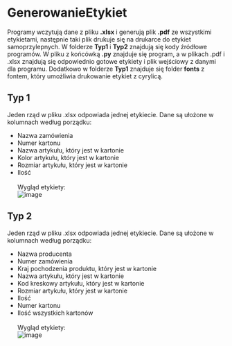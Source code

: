 # GenerowanieEtykiet
Programy wczytują dane z pliku **.xlsx** i generują plik **.pdf** ze wszystkimi etykietami, następnie taki plik drukuje się na drukarce do etykiet samoprzylepnych. W folderze **Typ1** i **Typ2** znajdują się kody źródłowe programów. W pliku z końcówką **.py** znajduje się program, a w plikach .pdf i .xlsx znajdują się odpowiednio gotowe etykiety i plik wejściowy z danymi dla programu. Dodatkowo w folderze **Typ1** znajduje się folder **fonts** z fontem, który umożliwia drukowanie etykiet z cyrylicą.

## Typ 1
Jeden rząd w pliku .xlsx odpowiada jednej etykiecie. Dane są ułożone w kolumnach według porządku:
- Nazwa zamówienia
- Numer kartonu
- Nazwa artykułu, który jest w kartonie
- Kolor artykułu, który jest w kartonie
- Rozmiar artykułu, który jest w kartonie
- Ilość<br><br>
Wygląd etykiety:<br>![image](https://github.com/MateuszSztefek/GenerowanieEtykiet/assets/88203590/8e4ac464-cfc0-43a0-8ff8-1e4cea0296a3)<br>



## Typ 2
Jeden rząd w pliku .xlsx odpowiada jednej etykiecie. Dane są ułożone w kolumnach według porządku:
- Nazwa producenta
- Numer zamówienia
- Kraj pochodzenia produktu, który jest w kartonie
- Nazwa artykułu, który jest w kartonie
- Kod kreskowy artykułu, który jest w kartonie
- Rozmiar artykułu, który jest w kartonie
- Ilość
- Numer kartonu
- Ilość wszystkich kartonów<br><br>
Wygląd etykiety:<br>![image](https://github.com/MateuszSztefek/GenerowanieEtykiet/assets/88203590/e7264223-adf0-4bb1-b70e-40abf3b4b48e)<br>



